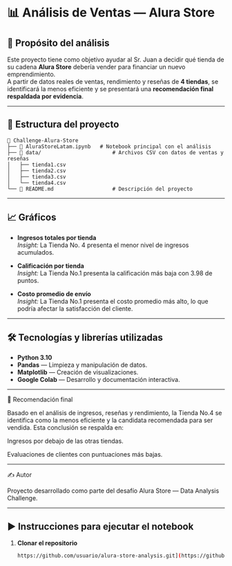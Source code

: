 # 📊 Análisis de Ventas — Alura Store

## 🎯 Propósito del análisis
Este proyecto tiene como objetivo ayudar al Sr. Juan a decidir qué tienda de su cadena **Alura Store** debería vender para financiar un nuevo emprendimiento.  
A partir de datos reales de ventas, rendimiento y reseñas de **4 tiendas**, se identificará la menos eficiente y se presentará una **recomendación final respaldada por evidencia**.

---

## 📂 Estructura del proyecto
```text
📁 Challenge-Alura-Store
├── 📄 AluraStoreLatam.ipynb   # Notebook principal con el análisis
├── 📁 data/                       # Archivos CSV con datos de ventas y reseñas
│   ├── tienda1.csv
│   ├── tienda2.csv
│   ├── tienda3.csv
│   └── tienda4.csv
└── 📄 README.md                   # Descripción del proyecto
```


---

## 📈 Gráficos

- **Ingresos totales por tienda**   
  *Insight:* La Tienda No. 4 presenta el menor nivel de ingresos acumulados.

- **Calificación por tienda**  
  *Insight:* La Tienda No.1 presenta la calificación más baja con 3.98 de puntos.

- **Costo promedio de envío**    
  *Insight:* La Tienda No.1 presenta el costo promedio más alto, lo que podría afectar la satisfacción del cliente.

---

## 🛠️ Tecnologías y librerías utilizadas
- **Python 3.10**
- **Pandas** — Limpieza y manipulación de datos.
- **Matplotlib** — Creación de visualizaciones.
- **Google Colab** — Desarrollo y documentación interactiva.

---

📌 Recomendación final

Basado en el análisis de ingresos, reseñas y rendimiento, la Tienda No.4 se identifica como la menos eficiente y la candidata recomendada para ser vendida.
Esta conclusión se respalda en:

Ingresos por debajo de las otras tiendas.

Evaluaciones de clientes con puntuaciones más bajas.

---
✍️ Autor

Proyecto desarrollado como parte del desafío Alura Store — Data Analysis Challenge.

---
## ▶️ Instrucciones para ejecutar el notebook
1. **Clonar el repositorio**
   ```bash
   https://github.com/usuario/alura-store-analysis.git](https://github.com/mateo16dev/Challenge-Alura-Store.git
